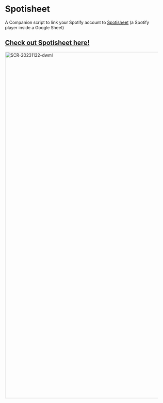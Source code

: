 # Spotisheet
A Companion script to link your Spotify account to [Spotisheet](https://arsh.zip/spotisheet) (a Spotify player inside a Google Sheet)

## [Check out Spotisheet here!](https://youtu.be/ANi28LyzkPE)


<img width="1141" alt="SCR-20231122-dwml" src="https://github.com/arshxyz/spotisheet/assets/23417273/6eaed4cb-9850-40c5-b9b0-a3db88de5dbf">
